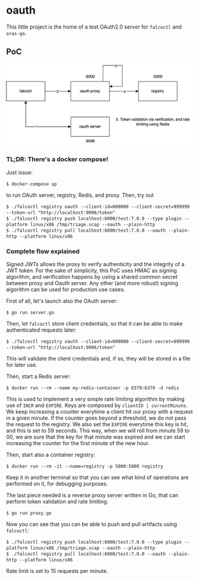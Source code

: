 # oauth

This little project is the home of a test OAuth2.0 server for `falcoctl` and `oras-go`.
## PoC

<img src="oauth-flow-jwt.png"/>

### TL;DR: There's a docker compose!

Just issue:
```shell
$ docker-compose up
```
to run OAuth server, registry, Redis, and proxy. 
Then, try out 
```shell 
$ ./falcoctl registry oauth --client-id=000000 --client-secret=999999 --token-url "http://localhost:9096/token"
$ ./falcoctl registry push localhost:6000/test:7.0.0 --type plugin --platform linux/x86 /tmp/triage.scap --oauth --plain-http
$ ./falcoctl registry pull localhost:6000/test:7.0.0 --oauth --plain-http --platform linux/x86
```

### Complete flow explained

Signed JWTs allows the proxy to verify authenticity and the integrity of a JWT token. For the sake of simplicity, this PoC uses HMAC as signing algorithm, and verification happens by using a shared common secret between proxy and Oauth server. Any other (and more robust) signing algorithm can be used for production use cases. 

First of all, let's launch also the OAuth server:
```shell
$ go run server.go
```

Then, let `falcoctl` store client credentials, so that it can be able to make authenticated requests later:

```shell
$ ./falcoctl registry oauth --client-id=000000 --client-secret=999999 --token-url "http://localhost:9096/token"
```
This will validate the client credentials and, if so, they will be stored in a file for later use. 

Then, start a Redis server:
```shell
$ docker run --rm --name my-redis-container -p 6379:6379 -d redis
```
This is used to implement a very simple rate limiting algorithm by making use of `INCR` and `EXPIRE`. 
Keys are composed by `clientID | currentMinute`. We keep increasing a counter everytime a client hit our proxy with a request in a given minute. If the counter goes beyond a threshold, we do not pass the request to the registry. We also set the `EXPIRE` everytime this key is hit, and this is set to 59 seconds. This way, when we will roll from minute 59 to 00, we are sure that the key for that minute was expired and we can start increasing the counter for the first minute of the new hour.

Then, start also a container registry:
```shell
$ docker run --rm -it --name=registry -p 5000:5000 registry
```
Keep it in another terminal so that you can see what kind of operations are performed on it, for debugging purposes. 

The last piece needed is a reverse proxy server written in Go, that can perform token validation and rate limiting:
```shell
$ go run proxy.go
```

Now you can see that you can be able to push and pull artifacts using `falcoctl`:
```shell
$ ./falcoctl registry push localhost:6000/test:7.0.0 --type plugin --platform linux/x86 /tmp/triage.scap --oauth --plain-http
$ ./falcoctl registry pull localhost:6000/test:7.0.0 --oauth --plain-http --platform linux/x86
```

Rate limit is set to 15 requests per minute.
